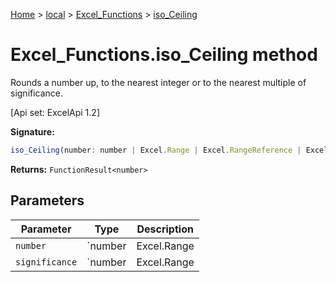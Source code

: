 [Home](./index) &gt; [local](local.md) &gt; [Excel\_Functions](local.excel_functions.md) &gt; [iso\_Ceiling](local.excel_functions.iso_ceiling.md)

# Excel\_Functions.iso\_Ceiling method

Rounds a number up, to the nearest integer or to the nearest multiple of significance. 

 \[Api set: ExcelApi 1.2\]

**Signature:**
```javascript
iso_Ceiling(number: number | Excel.Range | Excel.RangeReference | Excel.FunctionResult<any>, significance?: number | Excel.Range | Excel.RangeReference | Excel.FunctionResult<any>): FunctionResult<number>;
```
**Returns:** `FunctionResult<number>`

## Parameters

|  Parameter | Type | Description |
|  --- | --- | --- |
|  `number` | `number | Excel.Range | Excel.RangeReference | Excel.FunctionResult<any>` |  |
|  `significance` | `number | Excel.Range | Excel.RangeReference | Excel.FunctionResult<any>` |  |

